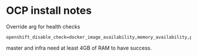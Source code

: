 # OCP install notes



Override arg for health checks
```
openshift_disable_check=docker_image_availability,memory_availability,package_availability
```


master and infra need at least 4GB of RAM to have success.





